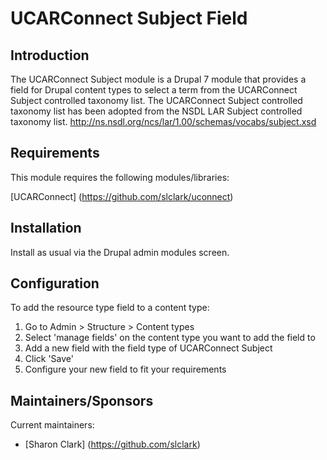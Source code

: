 UCARConnect Subject Field
======================

## Introduction

The UCARConnect Subject module is a Drupal 7 module that provides a field for Drupal content types to select a term from the UCARConnect Subject controlled taxonomy list.  The UCARConnect Subject controlled taxonomy list has been adopted from the NSDL LAR Subject controlled taxonomy list. http://ns.nsdl.org/ncs/lar/1.00/schemas/vocabs/subject.xsd

## Requirements

This module requires the following modules/libraries:

[UCARConnect] (https://github.com/slclark/uconnect)

## Installation

Install as usual via the Drupal admin modules screen.

## Configuration

To add the resource type field to a content type:

1. Go to Admin > Structure > Content types
2. Select 'manage fields' on the content type you want to add the field to
3. Add a new field with the field type of UCARConnect Subject
4. Click 'Save'
5. Configure your new field to fit your requirements


## Maintainers/Sponsors

Current maintainers:

* [Sharon Clark] (https://github.com/slclark)

